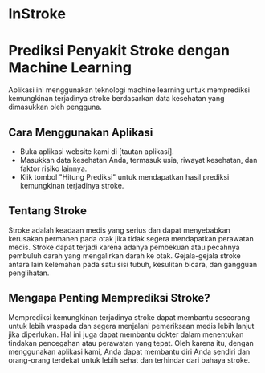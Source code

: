 # InStroke
# Prediksi Penyakit Stroke dengan Machine Learning
Aplikasi ini menggunakan teknologi machine learning untuk memprediksi kemungkinan terjadinya stroke berdasarkan data kesehatan yang dimasukkan oleh pengguna.

## Cara Menggunakan Aplikasi
- Buka aplikasi website kami di [tautan aplikasi].
- Masukkan data kesehatan Anda, termasuk usia, riwayat kesehatan, dan faktor risiko lainnya.
- Klik tombol "Hitung Prediksi" untuk mendapatkan hasil prediksi kemungkinan terjadinya stroke.
## Tentang Stroke
Stroke adalah keadaan medis yang serius dan dapat menyebabkan kerusakan permanen pada otak jika tidak segera mendapatkan perawatan medis. Stroke dapat terjadi karena adanya pembekuan atau pecahnya pembuluh darah yang mengalirkan darah ke otak. Gejala-gejala stroke antara lain kelemahan pada satu sisi tubuh, kesulitan bicara, dan gangguan penglihatan.

## Mengapa Penting Memprediksi Stroke?
Memprediksi kemungkinan terjadinya stroke dapat membantu seseorang untuk lebih waspada dan segera menjalani pemeriksaan medis lebih lanjut jika diperlukan. Hal ini juga dapat membantu dokter dalam menentukan tindakan pencegahan atau perawatan yang tepat. Oleh karena itu, dengan menggunakan aplikasi kami, Anda dapat membantu diri Anda sendiri dan orang-orang terdekat untuk lebih sehat dan terhindar dari bahaya stroke.
